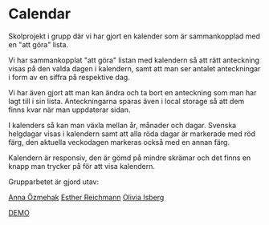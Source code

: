 # Calendar

Skolprojekt i grupp där vi har gjort en kalender som är sammankopplad med en "att göra" lista.

Vi har sammankopplat "att göra" listan med kalendern så att rätt anteckning visas på den valda dagen i kalendern, samt att man ser antalet anteckningar i form av en siffra på respektive dag.

Vi har även gjort att man kan ändra och ta bort en anteckning som man har lagt till i sin lista. Anteckningarna sparas även i local storage så att dem finns kvar när man uppdaterar sidan.

I kalenders så kan man växla mellan år, månader och dagar. Svenska helgdagar visas i kalendern samt att alla röda dagar är markerade med röd färg, den aktuella veckodagen markeras också med en annan färg. 

Kalendern är responsiv, den är gömd på mindre skrämar och det finns en knapp man trycker på för att visa kalendern.

Grupparbetet är gjord utav:

[Anna Özmehak](https://github.com/A-Ozmehak)
[Esther Reichmann](https://github.com/ezzequ)
[Olivia Isberg](https://github.com/OliviaIsberg)

[DEMO](https://oliviaisberg.github.io/Calendar/)